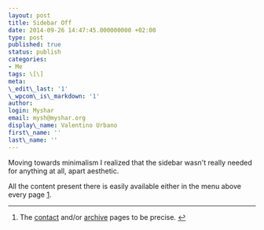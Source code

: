 ```yaml
---
layout: post
title: Sidebar Off
date: 2014-09-26 14:47:45.000000000 +02:00
type: post
published: true
status: publish
categories:
- Me
tags: \[\]
meta:
\_edit\_last: '1'
\_wpcom\_is\_markdown: '1'
author:
login: Myshar
email: mysh@myshar.org
display\_name: Valentino Urbano
first\_name: ''
last\_name: ''
---
```


Moving towards minimalism I realized that the sidebar wasn't really needed for anything at all, apart aesthetic.

All the content present there is easily available either in the menu above every page [1][0].

---

1. The [contact][1] and/or [archive][2] pages to be precise. [↩][3]


[0]: #f1-092614
[1]: ../about
[2]: ../archive
[3]: #r1-092614